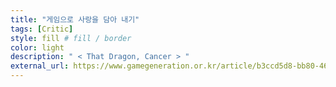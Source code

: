 ```yaml
---
title: "게임으로 사랑을 담아 내기"
tags: [Critic]
style: fill # fill / border  
color: light
description: " < That Dragon, Cancer > "
external_url: https://www.gamegeneration.or.kr/article/b3ccd5d8-bb80-4646-9bf1-0763eae67fcd
---
```

